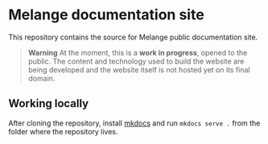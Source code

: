 # Melange documentation site

This repository contains the source for Melange public documentation site.

> **Warning**
> At the moment, this is a **work in progress**, opened to the public. The
> content and technology used to build the website are being developed and the
> website itself is not hosted yet on its final domain.

## Working locally

After cloning the repository, install [mkdocs](https://www.mkdocs.org/getting-started/)
and run `mkdocs serve .` from the folder where the repository lives.

